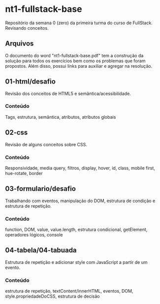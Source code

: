 # nt1-fullstack-base
Repositório da semana 0 (zero) da primeira turma do curso de FullStack. Revisando conceitos.

## Arquivos

O documento do word "nt1-fullstack-base.pdf" tem a construção da solução para todos os exercícios bem como os problemas que foram propostos. Além disso, possui links para auxiliar e agregar na resolução.

## 01-html/desafio
Revisão dos conceitos de HTML5 e semântica/acessibilidade.

### Conteúdo
Tags, estrutura, semântica, atributos, atributos globais

## 02-css
Revisão de alguns conceitos sobre CSS.

### Conteúdo
Responsividade, media query, filtros, display, hover, id, class, mobile first, hue-rotate, border

## 03-formulario/desafio
Trabalhando com eventos, manipulação do DOM, estrutura de condição e estrutura de repetição.

### Conteúdo
function, DOM, value, value.length, estrutura condicional, getElement, operadores lógicos, console

## 04-tabela/04-tabuada
Estrutura de repetição e adicionar style com JavaScript a partir de um evento.

### Conteúdo
estrutura de repetição, textContent/innerHTML, eventos, DOM, style.propriedadeDoCSS, estrutura de decisão
